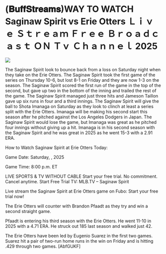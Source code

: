 # (𝐁𝐮𝐟𝐟𝐒𝐭𝐫𝐞𝐚𝐦𝐬)WAY TO WATCH Saginaw Spirit vs Erie Otters Ｌｉｖｅ Ｓｔｒｅａｍ Ｆｒｅｅ Ｂｒｏａｄｃａｓｔ ＯＮ Ｔｖ Ｃｈａｎｎｅｌ  2025  
  
  
[![](https://i.imgur.com/qSNzIqt.png)](https://movie.rssnews.media/PPAUZRoT.php)  
  
The Saginaw Spirit look to bounce back from a loss on Saturday night when they take on the Erie Otters. The Saginaw Spirit took the first game of the series on Thursday 10-6, but lost 8-1 on Friday and they are now 1-3 on the season. The Saginaw Spirit scored the first run of the game in the top of the second, but gave up two in the bottom of the inning and trailed the rest of the game. The Saginaw Spirit managed just three hits and Jameson Taillon gave up six runs in four and a third innings. The Saginaw Spirit will give the ball to Shota Imanaga on Saturday as they look to clinch at least a series split with the Erie Otters. Imanaga will be making his second start this season after he pitched against the Los Angeles Dodgers in Japan. The Saginaw Spirit would lose the game, but Imanaga was great as he pitched four innings without giving up a hit. Imanaga is in his second season with the Saginaw Spirit and he was great in 2025 as he went 15-3 with a 2.91 ERA.

How to Watch Saginaw Spirit at Erie Otters Today:

Game Date: Saturday, , 2025

Game Time: 8:00 p.m. ET

LIVE SPORTS & TV WITHOUT CABLE
Start your free trial. No commitment. Cancel anytime.
Start Free Trial
TV: MLB.TV – Saginaw Spirit

Live stream the Saginaw Spirit at Erie Otters game on Fubo: Start your free trial now!

The Erie Otters will counter with Brandon Pfaadt as they try and win a second straight game.

Pfaadt is entering his third season with the Erie Otters. He went 11-10 in 2025 with a 4.71 ERA. He struck out 185 last season and walked just 42.

The Erie Otters have been led by Eugenio Suarez in the first two games. Suarez hit a pair of two-run home runs in the win on Friday and is hitting .429 through two games. [AbfGUKF]